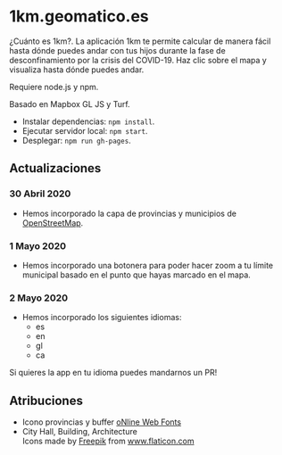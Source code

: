 # 1km.geomatico.es

¿Cuánto es 1km?. La aplicación 1km te permite calcular de manera fácil hasta dónde puedes andar con tus hijos durante la fase de desconfinamiento por la crisis del COVID-19. Haz clic sobre el mapa y visualiza hasta dónde puedes andar.

Requiere node.js y npm.

Basado en Mapbox GL JS y Turf.

* Instalar dependencias: `npm install`.
* Ejecutar servidor local: `npm start`.
* Desplegar: `npm run gh-pages`.

## Actualizaciones

### 30 Abril 2020

* Hemos incorporado la capa de provincias y municipios de [OpenStreetMap](https://www.openstreetmap.org/).

### 1 Mayo 2020

* Hemos incorporado una botonera para poder hacer zoom a tu límite municipal basado en el punto que hayas marcado en el mapa.

### 2 Mayo 2020

* Hemos incorporado los siguientes idiomas:
    + es
    + en
    + gl
    + ca
    
Si quieres la app en tu idioma puedes mandarnos un PR!    
   

## Atribuciones

* Icono provincias y buffer <a href="http://www.onlinewebfonts.com">oNline Web Fonts</a>
* City Hall, Building, Architecture <div>Icons made by <a href="https://www.flaticon.com/authors/freepik" title="Freepik">Freepik</a> from <a href="https://www.flaticon.com/" title="Flaticon">www.flaticon.com</a></div>
